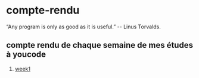 # compte-rendu

“Any program is only as good as it is useful.”
-- Linus Torvalds.

## compte rendu de chaque semaine de mes études à youcode

1) [week1](https://github.com/achaayb/YOUCODE/blob/master/1/compte-rendu/week1.md)
